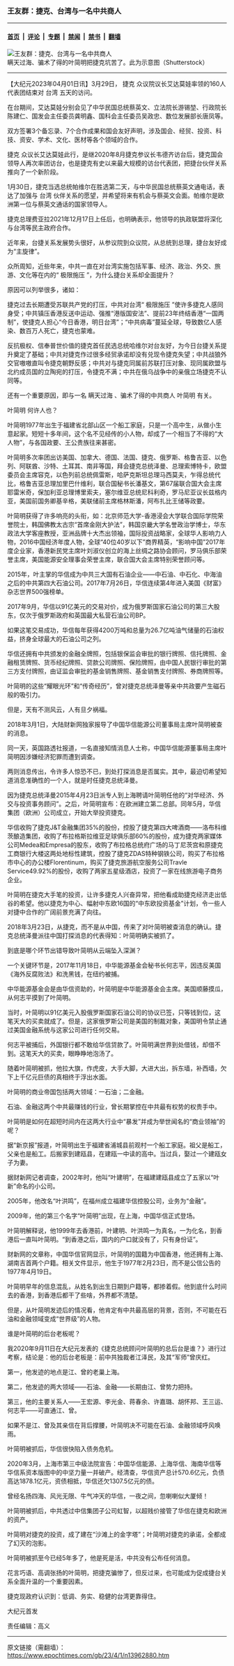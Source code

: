### 王友群：捷克、台湾与一名中共商人

---

#### [首页](../../../..?n13962880) &nbsp;|&nbsp; [评论](../../../../../epoch-comment?n13962880) &nbsp;|&nbsp; [专题](../../../../../epoch-special?n13962880) &nbsp;|&nbsp; [禁闻](../../../../../epoch-news?n13962880) &nbsp;|&nbsp; [禁书](../../../../../books?n13962880) &nbsp;|&nbsp; [翻墙](https://github.com/gfw-breaker/nogfw/blob/master/README.md?n13962880)


<div><img alt="王友群：捷克、台湾与一名中共商人" class="attachment-djy_600_400 size-djy_600_400 wp-post-image" src="https://i.epochtimes.com/assets/uploads/2023/04/id13962881-shutterstock_1493675057-600x400.jpg"/>
<div class="caption">
 瞒天过海、骗术了得的叶简明把捷克坑苦了。此为示意图（Shutterstock）
</div></div><hr/><div class="post_content" id="artbody" itemprop="articleBody">
 <!-- article content begin -->
 <p>
  【大纪元2023年04月01日讯】3月29日，
  <ok href="https://www.epochtimes.com/gb/tag/%E6%8D%B7%E5%85%8B.html">
   捷克
  </ok>
  众议院议长艾达莫娃率领的160人代表团结束对
  <ok href="https://www.epochtimes.com/gb/tag/%E5%8F%B0%E6%B9%BE.html">
   台湾
  </ok>
  五天的访问。
 </p>
 <p style="font-weight: 400;">
  在台期间，艾达莫娃分别会见了中华民国总统蔡英文、立法院长游锡堃、行政院长陈建仁、国发会主任委员龚明鑫、国科会主任委员吴政忠、数位发展部长唐凤等。
 </p>
 <p style="font-weight: 400;">
  双方签署3个备忘录、7个合作成果和国会友好声明，涉及国会、经贸、投资、科技、资安、学术、文化、医材等各个领域的合作。
 </p>
 <p style="font-weight: 400;">
  <ok href="https://www.epochtimes.com/gb/tag/%E6%8D%B7%E5%85%8B.html">
   捷克
  </ok>
  众议长艾达莫娃此行，是继2020年8月捷克参议长韦德齐访台后，捷克国会领导人再次率团访台，也是捷克有史以来最大规模的访台代表团，把捷台伙伴关系推向了一个新阶段。
 </p>
 <p style="font-weight: 400;">
  1月30日，捷克当选总统帕维尔在胜选第二天，与中华民国总统蔡英文通电话，表达了加强与
  <ok href="https://www.epochtimes.com/gb/tag/%E5%8F%B0%E6%B9%BE.html">
   台湾
  </ok>
  伙伴关系的愿望，并希望将来有机会与蔡英文会面。帕维尔是欧洲第一位与蔡英文通话的国家领导人。
 </p>
 <p style="font-weight: 400;">
  捷克总理费亚拉2021年12月17日上任后，也明确表示，他领导的执政联盟将深化与台湾等民主政府合作。
 </p>
 <p style="font-weight: 400;">
  近年来，台捷关系发展势头很好，从参议院到众议院，从总统到总理，捷台友好成为“主旋律”。
 </p>
 <p style="font-weight: 400;">
  众所周知，近些年来，中共一直在对台湾实施包括军事、经济、政治、外交、旅游、文化等在内的“
  <ok href="https://www.epochtimes.com/gb/tag/%E6%9E%81%E9%99%90%E6%96%BD%E5%8E%8B.html">
   极限施压
  </ok>
  ”，为什么捷台关系却全面提升？
 </p>
 <p style="font-weight: 400;">
  原因可以列举很多，诸如：
 </p>
 <p style="font-weight: 400;">
  捷克过去长期遭受苏联共产党的打压，中共对台湾“
  <ok href="https://www.epochtimes.com/gb/tag/%E6%9E%81%E9%99%90%E6%96%BD%E5%8E%8B.html">
   极限施压
  </ok>
  ”使许多捷克人感同身受；中共镇压香港反送中运动、强推“港版国安法”、提前23年终结香港“一国两制”，使捷克人担心“今日香港，明日台湾”；“中共病毒”蔓延全球，导致数亿人感染、数百万人死亡，捷克也蒙难。
 </p>
 <p style="font-weight: 400;">
  反抗极权、信奉普世价值的捷克首任民选总统哈维尔对台友好，为今日台捷关系提升奠定了基础；中共对捷克作过很多经贸承诺却没有兑现令捷克失望；中共战狼外交官嗷嗷直叫令捷克朝野反感；中共对与捷克同属前苏联打压对象、现同属欧盟与北约成员国的立陶宛的打压，令捷克不满；中共在俄乌战争中的亲俄立场捷克不认同等。
 </p>
 <p style="font-weight: 400;">
  还有一个重要原因，即与一名
  <ok href="https://www.epochtimes.com/gb/tag/%E7%9E%92%E5%A4%A9%E8%BF%87%E6%B5%B7.html">
   瞒天过海
  </ok>
  、骗术了得的中共商人
  <ok href="https://www.epochtimes.com/gb/tag/%E5%8F%B6%E7%AE%80%E6%98%8E.html">
   叶简明
  </ok>
  有关。
 </p>
 <p style="font-weight: 400;">
  <ok href="https://www.epochtimes.com/gb/tag/%E5%8F%B6%E7%AE%80%E6%98%8E.html">
   叶简明
  </ok>
  何许人也？
 </p>
 <p style="font-weight: 400;">
  叶简明1977年出生于福建省北部山区一个船工家庭，只是一个高中生，从做小生意起家。短短十多年间，这个名不见经传的小人物，却成了一个相当了不得的“大人物”，与各国政要、王公贵族往来甚密。
 </p>
 <p style="font-weight: 400;">
  叶简明多次率团出访美国、加拿大、德国、法国、捷克、俄罗斯、格鲁吉亚、以色列、阿联酋、沙特、土耳其、南非等国，拜会捷克总统泽曼、总理索博特卡，欧盟委员会主席容克，以色列前总统佩雷斯，哈萨克斯坦总理马西莫夫，乍得总统代比，格鲁吉亚总理加里巴什维利，联合国秘书长潘基文，第67届联合国大会主席耶雷米奇，保加利亚总理博里索夫，塞尔维亚总统尼科利奇，罗马尼亚议长兹格内亚，美国前国务卿基辛格，美联储前主席格林斯潘，阿布扎比王储等政要。
 </p>
 <p style="font-weight: 400;">
  叶简明获得了许多响亮的头衔，如：北京师范大学-香港浸会大学联合国际学院荣誉院士，韩国佛教太古宗“首席金刚大护法”，韩国京畿大学名誉政治学博士，华东政法大学客座教授，亚洲品牌十大杰出领袖，国际投资战略家，全球华人影响力人物，2016中国经济年度人物，全球“40位40岁以下”商界精英，“影响中国”2017年度企业家，香港新民党主席叶刘淑仪创立的海上丝绸之路协会顾问，罗马俱乐部荣誉主席，美国能源安全理事会荣誉主席，联合国大会主席特别荣誉顾问等。
 </p>
 <p style="font-weight: 400;">
  2015年，叶主掌的华信成为中共三大国有石油企业——中石油、中石化、中海油之后的中共第四大石油公司。2017年7月26日，华信连续第4年进入美国《财富》杂志世界500强榜单。
 </p>
 <p style="font-weight: 400;">
  2017年9月，华信以91亿美元的交易对价，成为俄罗斯国家石油公司的第三大股东，仅次于俄罗斯政府和英国最大私营石油公司BP。
 </p>
 <p style="font-weight: 400;">
  如果这笔交易成功，华信每年获得4200万吨和总量为26.7亿吨油气储量的石油权益，挤身全球最大的石油公司之列。
 </p>
 <p style="font-weight: 400;">
  华信还拥有中共颁发的金融全牌照，包括银保监会审批的银行牌照、信托牌照、金融租赁牌照、货币经纪牌照、贷款公司牌照、保险牌照，由中国人民银行审批的第三方支付牌照，由证监会审批的基金销售牌照、基金销售支付牌照、券商牌照等。
 </p>
 <p style="font-weight: 400;">
  叶简明的这些“耀眼光环”和“传奇经历”，曾对捷克总统泽曼等亲中共政要产生磁石般的吸引力。
 </p>
 <p style="font-weight: 400;">
  但是，天有不测风云，人有旦夕祸福。
 </p>
 <p style="font-weight: 400;">
  2018年3月1日，大陆财新网独家报导了中国华信能源公司董事局主席叶简明被查的消息。
 </p>
 <p style="font-weight: 400;">
  同一天，英国路透社报道，一名直接知情消息人士称，中国华信能源董事局主席叶简明因涉嫌经济犯罪而遭到调查。
 </p>
 <p style="font-weight: 400;">
  两则消息传出，令许多人惊恐不已，到处打探消息是否属实。其中，最迫切希望知道消息准确性的一个人，就是时任捷克总统泽曼。
 </p>
 <p style="font-weight: 400;">
  因为捷克总统泽曼2015年4月23日派专人到上海聘请叶简明任他的“对华经济、外交与投资事务顾问”。之后，叶简明宣布：在欧洲建立第二总部。同年5月，华信集团（欧洲）公司成立，开始大举投资捷克。
 </p>
 <p style="font-weight: 400;">
  华信收购了捷克J&amp;T金融集团35%的股份，控股了捷克第四大啤酒商——洛布科维茨酿造集团，收购了布拉格斯拉维亚足球俱乐部60%的股份，成为捷克两家媒体公司Medea和Empresa的股东，收购了布拉格总统府广场的马丁尼茨宫和原捷克工商银行大楼这两处地标性建筑，控股了捷克ZDAS特种钢铁公司，购买了布拉格市中心的办公楼Florentinum，购买了捷克旅游航空服务公司Travle Service49.92%的股份，收购了两家五星级酒店，投资了一家在线旅游电子商务企业。
 </p>
 <p style="font-weight: 400;">
  叶简明在捷克大手笔的投资，让许多捷克人兴奋异常，把他看成助捷克经济走出低谷的希望。他以捷克为中心、幅射中东欧16国的“中东欧投资基金”计划，令一些人对捷中合作的广阔前景充满了向往。
 </p>
 <p style="font-weight: 400;">
  2018年3月23日，从捷克，而不是从中国，传来了对叶简明被查消息的确认。捷克总统泽曼派往中国打探消息的代表得知：叶简明确实被抓了。
 </p>
 <p style="font-weight: 400;">
  到底是哪个环节出错导致叶简明从云端坠入深渊？
 </p>
 <p style="font-weight: 400;">
  一个关键环节是，2017年11月18日，中华能源基金会秘书长何志平，因违反美国《海外反腐败法》和洗黑钱，在纽约被捕。
 </p>
 <p style="font-weight: 400;">
  中华能源基金会是由华信资助的，叶简明是中华能源基金会主席。美国顺藤摸瓜，从何志平摸到了叶简明。
 </p>
 <p style="font-weight: 400;">
  当时，叶简明以91亿美元入股俄罗斯国家石油公司的协议已签，只等钱到位，这笔天大的买卖就成了。但是，这家俄罗斯公司是美国的制裁对象，美国明令禁止通过美国金融系统与这家公司进行任何交易。
 </p>
 <p style="font-weight: 400;">
  何志平被捕后，外国银行都不敢给华信贷款了。叶简明满世界到处借钱，却借不到。这笔天大的买卖，眼睁睁地泡汤了。
 </p>
 <p style="font-weight: 400;">
  随着叶简明被抓，他拉大旗，作虎皮，大手大脚，大进大出，拆东墙，补西墙，欠下上千亿元巨债的真相终于浮出水面。
 </p>
 <p style="font-weight: 400;">
  叶简明的商业帝国包括两大领域：一石油；二金融。
 </p>
 <p style="font-weight: 400;">
  石油、金融这两个中共最赚钱的行业，曾长期掌控在中共最有权势的权贵手中。
 </p>
 <p style="font-weight: 400;">
  叶简明是如何在超短时间内在这两大行业中“暴发”并成为举世闻名的“商业领袖”的呢？
 </p>
 <p style="font-weight: 400;">
  据“新京报”报道，叶简明出生于福建省浦城县前观村一个船工家庭。祖父是船工，父亲也是船工。后搬家到建瓯县，在建瓯一中读的高中。当过兵，娶过一个建瓯女子为妻。
 </p>
 <p style="font-weight: 400;">
  据财新网记者调查，2002年时，他叫“叶建明”，在福建建瓯县成立了五家以“叶新”命名的小公司。
 </p>
 <p style="font-weight: 400;">
  2005年，他改名“叶洪鸣”，在福州成立福建华信控股公司，业务为“金融”。
 </p>
 <p style="font-weight: 400;">
  2009年，他的第三个名字“叶简明”出现，在上海，中国华信正式登场。
 </p>
 <p style="font-weight: 400;">
  叶简明解释说，他1999年去香港前，叶建明、叶洪鸣一为真名，一为化名，到香港后一直叫叶简明。“到香港之后，国内的户口就没有了，只有身份证”。
 </p>
 <p style="font-weight: 400;">
  财新网的文章称，中国华信官网显示，叶简明的国籍为中国香港，他还拥有上海、湖南吉首两个户籍。相关文件显示，他生于1977年2月23日，而不是公信公告的1977年4月19日。
 </p>
 <p style="font-weight: 400;">
  叶简明早年的信息混乱，从姓名到出生日期到户籍等，都掺着假。他到底什么时间去的香港，到香港后都干了些啥，外界都不清楚。
 </p>
 <p style="font-weight: 400;">
  但是，从叶简明发迹后的情况看，他肯定有中共最高层的背景，否则，不可能在石油和金融领域变成“世界级”的人物。
 </p>
 <p style="font-weight: 400;">
  谁是叶简明的后台老板呢？
 </p>
 <p style="font-weight: 400;">
  我2020年9月11日在大纪元发表的《捷克总统顾问叶简明的总后台是谁？》进行过考察，结论是：他的后台老板是：前中共独裁者江泽民，及其“军师”曾庆红。
 </p>
 <p style="font-weight: 400;">
  第一，他发迹的地点是江、曾的老巢上海。
 </p>
 <p style="font-weight: 400;">
  第二，他发迹的两大领域——石油、金融——长期由江、曾势力把持。
 </p>
 <p style="font-weight: 400;">
  第三，他的主要关系人——王宏源、李光金、蒋春余、许嘉璐、胡怀邦、王三运、何志平——可直通江、曾。
 </p>
 <p style="font-weight: 400;">
  如果不是江、曾及其亲信在背后撑腰，叶简明决不可能在石油、金融领域呼风唤雨。
 </p>
 <p style="font-weight: 400;">
  叶简明被抓后，华信很快陷入债务危机。
 </p>
 <p style="font-weight: 400;">
  2020年3月，上海市第三中级法院宣告：中国华信能源、上海华信、海南华信等华信系资本版图中的中坚力量一并破产。经清查，华信资产总计570.6亿元，负债高达1878.1亿元，资债相抵，华信还欠1307.5亿元的债。
 </p>
 <p style="font-weight: 400;">
  曾经名扬四海、风光无限、牛气冲天的华信，一夜之间，忽喇喇似大厦倾！
 </p>
 <p style="font-weight: 400;">
  叶简明被抓后，中共透过中信集团子公司虹智，以超贱价接管了华信在捷克和欧洲的资产。
 </p>
 <p style="font-weight: 400;">
  叶简明对捷克的投资，成了建在“沙滩上的金字塔”；叶简明对捷克的承诺，全都成了幻灭的泡影。
 </p>
 <p style="font-weight: 400;">
  叶简明被抓至今已经5年多了，他是死是活，中共没有公布任何消息。
 </p>
 <p style="font-weight: 400;">
  花言巧语、高调张扬的叶简明，把捷克骗惨了，但反过来，也可能成为促成捷台关系全面升温的一个重要因素。
 </p>
 <p style="font-weight: 400;">
  捷克现政府认识到：低调、务实、稳健的台湾更靠得住。
 </p>
 <p style="font-weight: 400;">
  大纪元首发
 </p>
 <p style="font-weight: 400;">
  责任编辑：高义
 </p>
 <!-- article content end -->
 <div id="below_article_ad">
 </div>
</div>


---

原文链接（需翻墙）：https://www.epochtimes.com/gb/23/4/1/n13962880.htm